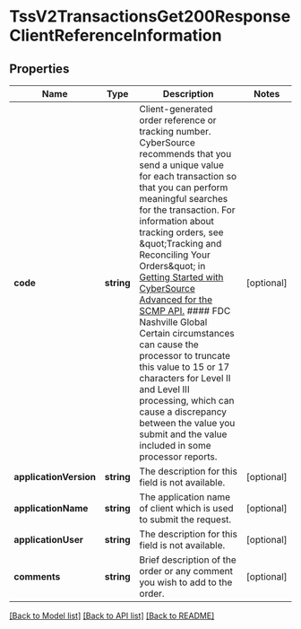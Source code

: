 # TssV2TransactionsGet200ResponseClientReferenceInformation

## Properties
Name | Type | Description | Notes
------------ | ------------- | ------------- | -------------
**code** | **string** | Client-generated order reference or tracking number. CyberSource recommends that you send a unique value for each transaction so that you can perform meaningful searches for the transaction.  For information about tracking orders, see \&quot;Tracking and Reconciling Your Orders\&quot; in [Getting Started with CyberSource Advanced for the SCMP API.](https://apps.cybersource.com/library/documentation/dev_guides/Getting_Started_SCMP/html/wwhelp/wwhimpl/js/html/wwhelp.htm)  #### FDC Nashville Global Certain circumstances can cause the processor to truncate this value to 15 or 17 characters for Level II and Level III processing, which can cause a discrepancy between the value you submit and the value included in some processor reports. | [optional] 
**applicationVersion** | **string** | The description for this field is not available. | [optional] 
**applicationName** | **string** | The application name of client which is used to submit the request. | [optional] 
**applicationUser** | **string** | The description for this field is not available. | [optional] 
**comments** | **string** | Brief description of the order or any comment you wish to add to the order. | [optional] 

[[Back to Model list]](../README.md#documentation-for-models) [[Back to API list]](../README.md#documentation-for-api-endpoints) [[Back to README]](../README.md)


